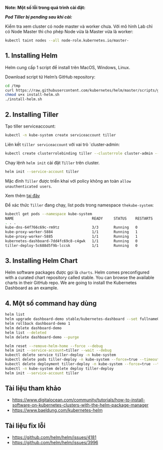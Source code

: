 **Note: Một số lỗi trong quá trình cài đặt:**

***Pod Tiller bị pending sau khi cài:***

Kiểm tra xem cluster có node master và worker chưa. Với mô hình Lab chỉ có Node Master thì cho phép Node vừa là Master vừa là worker:
```sh
kubectl taint nodes --all node-role.kubernetes.io/master-
```

## 1. Installing Helm
Helm cung cấp 1 script để install trên MacOS, Windows, Linux.

Download script từ Helm’s GitHub repository:
```sh
cd /tmp
curl https://raw.githubusercontent.com/kubernetes/helm/master/scripts/get > install-helm.sh
chmod u+x install-helm.sh
./install-helm.sh
```
## 2. Installing Tiller

Tạo tiller serviceaccount:
```sh
kubectl -n kube-system create serviceaccount tiller
```
Liên kết `tiller serviceaccount` với vai trò `cluster-admin:
```sh
kubectl create clusterrolebinding tiller --clusterrole cluster-admin --serviceaccount=kube-system:tiller
```
Chạy lệnh `helm init` cài đặt `Tiller` trên cluster.
```sh
helm init --service-account tiller
```
Mặc đinh `Tiller` được triển khai với policy không an toàn `allow unauthenticated users`.

Xem thêm [tại đây](https://docs.helm.sh/using_helm/#securing-your-helm-installation)

Để xác thức `Tiller` đang chạy, list pods trong namespace `thekube-system`:
```sh
kubectl get pods --namespace kube-system
NAME                                    READY     STATUS    RESTARTS   AGE
. . .
kube-dns-64f766c69c-rm9tz               3/3       Running   0          22m
kube-proxy-worker-5884                  1/1       Running   1          21m
kube-proxy-worker-5885                  1/1       Running   1          21m
kubernetes-dashboard-7dd4fc69c8-c4gwk   1/1       Running   0          22m
tiller-deploy-5c688d5f9b-lccsk          1/1       Running   0          40s
```
## 3. Installing Helm Chart
Helm software packages được gọi là `charts`. Helm comes preconfigured with a curated chart repository called stable. You can browse the available charts in their GitHub repo. We are going to install the Kubernetes Dashboard as an example.

## 4. Một số command hay dùng
```sh
helm list
helm upgrade dashboard-demo stable/kubernetes-dashboard --set fullnameOverride="dashboard"
helm rollback dashboard-demo 1
helm delete dashboard-demo
helm list --deleted
helm delete dashboard-demo --purge

helm reset --remove-helm-home --force --debug
helm init --service-account=tiller --wait --debug 
kubectl delete service tiller-deploy -n kube-system
kubectl delete pods tiller-deploy -n kube-system --force=true --timeout=0s
kubectl delete deployment tiller-deploy -n kube-system --force=true --timeout=0s
kubectl -n kube-system delete deploy tiller-deploy
helm init --service-account tiller
```
## Tài liệu tham khảo
- https://www.digitalocean.com/community/tutorials/how-to-install-software-on-kubernetes-clusters-with-the-helm-package-manager
- https://www.baeldung.com/kubernetes-helm
## Tài liệu fix lỗi
- https://github.com/helm/helm/issues/4181
- https://github.com/helm/helm/issues/3996

